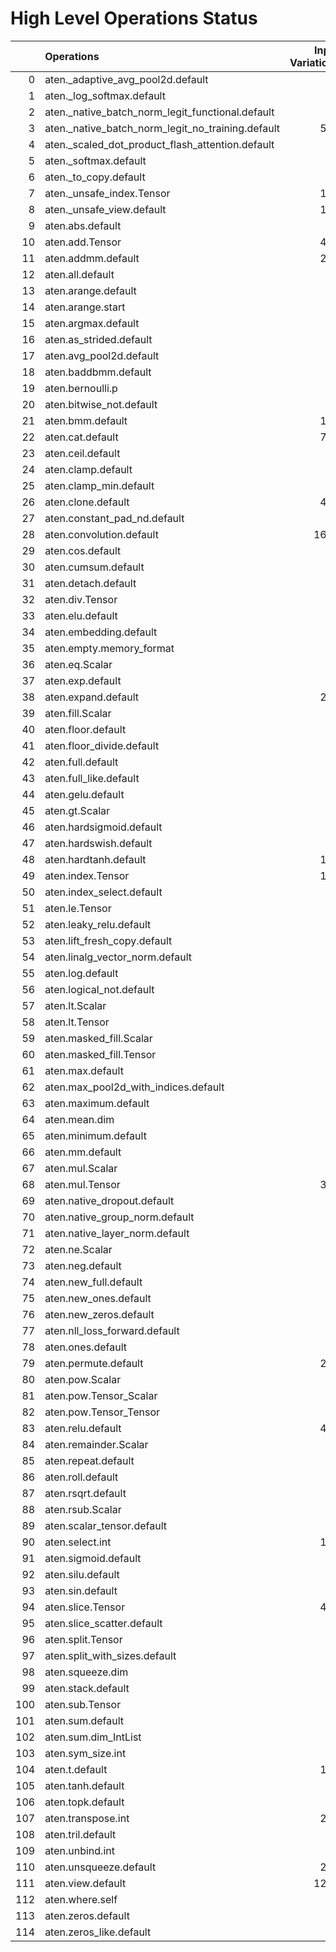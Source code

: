 # High Level Operations Status
|     | Operations                                        |   Input Variations |   Converted |
|----:|:--------------------------------------------------|-------------------:|------------:|
|   0 | aten._adaptive_avg_pool2d.default                 |                  1 |           1 |
|   1 | aten._log_softmax.default                         |                  2 |           2 |
|   2 | aten._native_batch_norm_legit_functional.default  |                 10 |          10 |
|   3 | aten._native_batch_norm_legit_no_training.default |                567 |         542 |
|   4 | aten._scaled_dot_product_flash_attention.default  |                 31 |          16 |
|   5 | aten._softmax.default                             |                 88 |          32 |
|   6 | aten._to_copy.default                             |                 92 |          39 |
|   7 | aten._unsafe_index.Tensor                         |                147 |         110 |
|   8 | aten._unsafe_view.default                         |                124 |          71 |
|   9 | aten.abs.default                                  |                  2 |           0 |
|  10 | aten.add.Tensor                                   |                498 |         277 |
|  11 | aten.addmm.default                                |                295 |         212 |
|  12 | aten.all.default                                  |                  1 |           0 |
|  13 | aten.arange.default                               |                 40 |          22 |
|  14 | aten.arange.start                                 |                 25 |          13 |
|  15 | aten.argmax.default                               |                  3 |           2 |
|  16 | aten.as_strided.default                           |                  2 |           0 |
|  17 | aten.avg_pool2d.default                           |                 16 |          16 |
|  18 | aten.baddbmm.default                              |                  3 |           1 |
|  19 | aten.bernoulli.p                                  |                  2 |           0 |
|  20 | aten.bitwise_not.default                          |                  1 |           0 |
|  21 | aten.bmm.default                                  |                167 |          66 |
|  22 | aten.cat.default                                  |                798 |         355 |
|  23 | aten.ceil.default                                 |                 14 |          12 |
|  24 | aten.clamp.default                                |                 54 |          35 |
|  25 | aten.clamp_min.default                            |                 10 |           1 |
|  26 | aten.clone.default                                |                433 |         250 |
|  27 | aten.constant_pad_nd.default                      |                 41 |          33 |
|  28 | aten.convolution.default                          |               1626 |        1475 |
|  29 | aten.cos.default                                  |                  2 |           1 |
|  30 | aten.cumsum.default                               |                 10 |           4 |
|  31 | aten.detach.default                               |                  1 |           1 |
|  32 | aten.div.Tensor                                   |                 97 |          47 |
|  33 | aten.elu.default                                  |                  1 |           1 |
|  34 | aten.embedding.default                            |                 75 |          35 |
|  35 | aten.empty.memory_format                          |                  2 |           0 |
|  36 | aten.eq.Scalar                                    |                 13 |           5 |
|  37 | aten.exp.default                                  |                 13 |           2 |
|  38 | aten.expand.default                               |                279 |          24 |
|  39 | aten.fill.Scalar                                  |                  7 |           0 |
|  40 | aten.floor.default                                |                  2 |           2 |
|  41 | aten.floor_divide.default                         |                  1 |           0 |
|  42 | aten.full.default                                 |                  7 |           4 |
|  43 | aten.full_like.default                            |                  7 |           0 |
|  44 | aten.gelu.default                                 |                 56 |          39 |
|  45 | aten.gt.Scalar                                    |                  3 |           1 |
|  46 | aten.hardsigmoid.default                          |                 15 |          15 |
|  47 | aten.hardswish.default                            |                 27 |          27 |
|  48 | aten.hardtanh.default                             |                112 |         112 |
|  49 | aten.index.Tensor                                 |                121 |          97 |
|  50 | aten.index_select.default                         |                  1 |           1 |
|  51 | aten.le.Tensor                                    |                  1 |           0 |
|  52 | aten.leaky_relu.default                           |                 19 |          13 |
|  53 | aten.lift_fresh_copy.default                      |                  1 |           1 |
|  54 | aten.linalg_vector_norm.default                   |                 12 |           3 |
|  55 | aten.log.default                                  |                  6 |           0 |
|  56 | aten.logical_not.default                          |                  1 |           0 |
|  57 | aten.lt.Scalar                                    |                  6 |           0 |
|  58 | aten.lt.Tensor                                    |                  1 |           0 |
|  59 | aten.masked_fill.Scalar                           |                 26 |          12 |
|  60 | aten.masked_fill.Tensor                           |                  1 |           0 |
|  61 | aten.max.default                                  |                  2 |           0 |
|  62 | aten.max_pool2d_with_indices.default              |                 45 |          43 |
|  63 | aten.maximum.default                              |                  4 |           2 |
|  64 | aten.mean.dim                                     |                 87 |          78 |
|  65 | aten.minimum.default                              |                  6 |           0 |
|  66 | aten.mm.default                                   |                 90 |          30 |
|  67 | aten.mul.Scalar                                   |                  2 |           0 |
|  68 | aten.mul.Tensor                                   |                383 |         204 |
|  69 | aten.native_dropout.default                       |                  9 |           2 |
|  70 | aten.native_group_norm.default                    |                 23 |          18 |
|  71 | aten.native_layer_norm.default                    |                 86 |          66 |
|  72 | aten.ne.Scalar                                    |                  7 |           4 |
|  73 | aten.neg.default                                  |                  8 |           0 |
|  74 | aten.new_full.default                             |                  3 |           2 |
|  75 | aten.new_ones.default                             |                  6 |           0 |
|  76 | aten.new_zeros.default                            |                 13 |           7 |
|  77 | aten.nll_loss_forward.default                     |                  1 |           1 |
|  78 | aten.ones.default                                 |                 10 |           0 |
|  79 | aten.permute.default                              |                244 |         148 |
|  80 | aten.pow.Scalar                                   |                  1 |           0 |
|  81 | aten.pow.Tensor_Scalar                            |                 24 |           7 |
|  82 | aten.pow.Tensor_Tensor                            |                  1 |           1 |
|  83 | aten.relu.default                                 |                430 |         389 |
|  84 | aten.remainder.Scalar                             |                  1 |           0 |
|  85 | aten.repeat.default                               |                 15 |           8 |
|  86 | aten.roll.default                                 |                 24 |          12 |
|  87 | aten.rsqrt.default                                |                  9 |           0 |
|  88 | aten.rsub.Scalar                                  |                 50 |          30 |
|  89 | aten.scalar_tensor.default                        |                  1 |           0 |
|  90 | aten.select.int                                   |                119 |          66 |
|  91 | aten.sigmoid.default                              |                 57 |          45 |
|  92 | aten.silu.default                                 |                 27 |          16 |
|  93 | aten.sin.default                                  |                  2 |           1 |
|  94 | aten.slice.Tensor                                 |                475 |         194 |
|  95 | aten.slice_scatter.default                        |                 18 |          18 |
|  96 | aten.split.Tensor                                 |                 14 |           7 |
|  97 | aten.split_with_sizes.default                     |                  6 |           0 |
|  98 | aten.squeeze.dim                                  |                 11 |          10 |
|  99 | aten.stack.default                                |                 38 |           9 |
| 100 | aten.sub.Tensor                                   |                 81 |          50 |
| 101 | aten.sum.default                                  |                  1 |           1 |
| 102 | aten.sum.dim_IntList                              |                  2 |           0 |
| 103 | aten.sym_size.int                                 |                 10 |           0 |
| 104 | aten.t.default                                    |                165 |         107 |
| 105 | aten.tanh.default                                 |                 18 |           9 |
| 106 | aten.topk.default                                 |                  1 |           0 |
| 107 | aten.transpose.int                                |                214 |         124 |
| 108 | aten.tril.default                                 |                  1 |           0 |
| 109 | aten.unbind.int                                   |                  3 |           0 |
| 110 | aten.unsqueeze.default                            |                211 |          97 |
| 111 | aten.view.default                                 |               1251 |         693 |
| 112 | aten.where.self                                   |                 15 |           0 |
| 113 | aten.zeros.default                                |                 14 |           0 |
| 114 | aten.zeros_like.default                           |                  9 |           0 |

